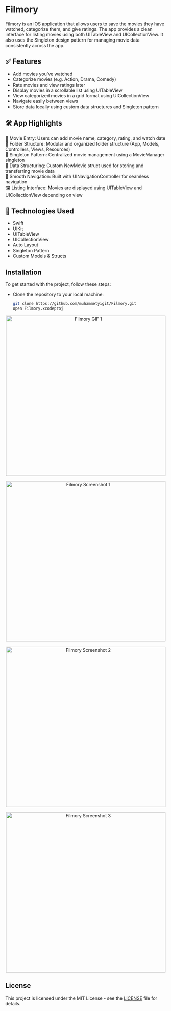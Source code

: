 # Filmory
Filmory is an iOS application that allows users to save the movies they have watched, categorize them, and give ratings. The app provides a clean interface for listing movies using both UITableView and UICollectionView. It also uses the Singleton design pattern for managing movie data consistently across the app.

## ✅ Features
- Add movies you've watched  
- Categorize movies (e.g. Action, Drama, Comedy)  
- Rate movies and view ratings later  
- Display movies in a scrollable list using UITableView  
- View categorized movies in a grid format using UICollectionView  
- Navigate easily between views  
- Store data locally using custom data structures and Singleton pattern  

## 🛠 App Highlights
📸 Movie Entry: Users can add movie name, category, rating, and watch date  
📁 Folder Structure: Modular and organized folder structure (App, Models, Controllers, Views, Resources)  
🧠 Singleton Pattern: Centralized movie management using a MovieManager singleton  
📃 Data Structuring: Custom NewMovie struct used for storing and transferring movie data  
🧭 Smooth Navigation: Built with UINavigationController for seamless navigation  
🖼 Listing Interface: Movies are displayed using UITableView and UICollectionView depending on view  


## 📱 Technologies Used
- Swift  
- UIKit  
- UITableView  
- UICollectionView  
- Auto Layout  
- Singleton Pattern  
- Custom Models & Structs

## Installation
To get started with the project, follow these steps:
- Clone the repository to your local machine:
  ```bash
  git clone https://github.com/muhammetyigit/Filmory.git
  open Filmory.xcodeproj
<p align="center">
  <img src="https://github.com/muhammetyigit/FilmoryApp/blob/main/gif1.gif?raw=true" alt="Filmory GIF 1" width="500"/>
  <br><br>
  <img src="https://github.com/muhammetyigit/Filmory/blob/main/ss1.png?raw=true" alt="Filmory Screenshot 1" width="500"/>
    <br><br>
  <img src="https://github.com/muhammetyigit/Filmory/blob/main/ss2.png?raw=true" alt="Filmory Screenshot 2" width="500"/>
   <br><br>
  <img src="https://github.com/muhammetyigit/Filmory/blob/main/ss3.png?raw=true" alt="Filmory Screenshot 3" width="500"/>
</p>

## License
This project is licensed under the MIT License - see the [LICENSE](LICENSE) file for details.
